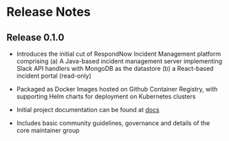 # Release Notes

## Release 0.1.0

- Introduces the initial cut of RespondNow Incident Management platform comprising (a) A Java-based incident management
  server implementing Slack API handlers with MongoDB as the datastore (b) a React-based incident portal (read-only)

- Packaged as Docker Images hosted on Github Container Registry, with supporting Helm charts for deployment on Kubernetes clusters

- Initial project documentation can be found at [docs](https://respondnow.github.io/respondnow/)

- Includes basic community guidelines, governance and details of the core maintainer group
